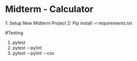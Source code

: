 #  Midterm - Calculator

1: Setup New Midterm Project
2: Pip install -r requirements.txt

#Testing
1. pytest
2. pytest --pylint
3. pytest --pylint --cov
